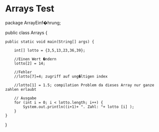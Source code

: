 # Arrays Test

package ArrayEinf�hrung;

public class Arrays {

	public static void main(String[] args) {
	
		int[] lotto = {3,5,13,23,36,39};
		
		//Einen Wert �ndern 
		lotto[2] = 14;
				
		//Fehler 
		//lotto[7]=4; zugriff auf ung�ltigen index
		
		//lotto[1] = 1.5; compilation Problem da dieses Array nur ganze zahlen erlaubt
		
        // Ausgabe 
		for (int i = 0; i < lotto.length; i++) {
			System.out.println((i+1)+ ". Zahl: "+ lotto [i] );
		}
	}

}